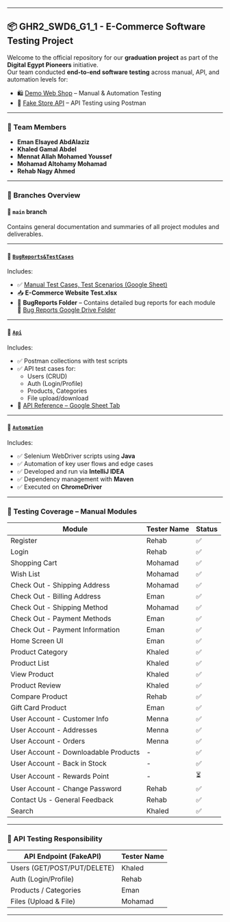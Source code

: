 
---

## 📦 GHR2_SWD6_G1_1 - E-Commerce Software Testing Project

Welcome to the official repository for our **graduation project** as part of the **Digital Egypt Pioneers** initiative.  
Our team conducted **end-to-end software testing** across manual, API, and automation levels for:

- 🛍️ [Demo Web Shop](https://demowebshop.tricentis.com/) – Manual & Automation Testing  
- 🧪 [Fake Store API](https://fakeapi.platzi.com/en) – API Testing using Postman

---

### 👥 Team Members

- **Eman Elsayed AbdAlaziz**
- **Khaled Gamal Abdel**
- **Mennat Allah Mohamed Youssef**
- **Mohamad Altohamy Mohamad**
- **Rehab Nagy Ahmed**

---

### 📁 Branches Overview

#### 🔹 `main` branch  
Contains general documentation and summaries of all project modules and deliverables.

---

#### 🐞 [`BugReports&TestCases`](https://github.com/Khaled-Gawad/GHR2_SWD6_G1_1/tree/BugReports&TestCases)  
Includes:
- ✅ [Manual Test Cases, Test Scenarios (Google Sheet)](https://docs.google.com/spreadsheets/d/1GIx1EMnmM7PkqJQRKwS-IF68J1EAlqWp4uMujbS1vkM/edit?usp=sharing)  
- 📥 **E-Commerce Website Test.xlsx**
- 📂 **BugReports Folder** – Contains detailed bug reports for each module  
  🔗 [Bug Reports Google Drive Folder](https://drive.google.com/drive/folders/15AyMQbblelRYDf5ioy7L5WhxfxqJSQ5N?usp=drive_link)

---

#### 🔌 [`Api`](https://github.com/Khaled-Gawad/GHR2_SWD6_G1_1/tree/Api)  
Includes:
- ✅ Postman collections with test scripts
- ✅ API test cases for:
  - Users (CRUD)
  - Auth (Login/Profile)
  - Products, Categories
  - File upload/download
- 📎 [API Reference – Google Sheet Tab](https://docs.google.com/spreadsheets/d/1GIx1EMnmM7PkqJQRKwS-IF68J1EAlqWp4uMujbS1vkM/edit?gid=1734676715#gid=1734676715)

---

#### 🤖 [`Automation`](https://github.com/Khaled-Gawad/GHR2_SWD6_G1_1/tree/Automation)  
Includes:
- ✅ Selenium WebDriver scripts using **Java**
- ✅ Automation of key user flows and edge cases
- ✅ Developed and run via **IntelliJ IDEA**
- ✅ Dependency management with **Maven**
- ✅ Executed on **ChromeDriver**

---

### 🧪 Testing Coverage – Manual Modules

| Module                               | Tester Name | Status |
|--------------------------------------|-------------|--------|
| Register                             | Rehab       | ✅     |
| Login                                | Rehab       | ✅     |
| Shopping Cart                        | Mohamad     | ✅     |
| Wish List                            | Mohamad     | ✅     |
| Check Out - Shipping Address         | Mohamad     | ✅     |
| Check Out - Billing Address          | Eman        | ✅     |
| Check Out - Shipping Method          | Mohamad     | ✅     |
| Check Out - Payment Methods          | Eman        | ✅     |
| Check Out - Payment Information      | Eman        | ✅     |
| Home Screen UI                       | Eman        | ✅     |
| Product Category                     | Khaled      | ✅     |
| Product List                         | Khaled      | ✅     |
| View Product                         | Khaled      | ✅     |
| Product Review                       | Khaled      | ✅     |
| Compare Product                      | Rehab       | ✅     |
| Gift Card Product                    | Eman        | ✅     |
| User Account - Customer Info         | Menna       | ✅     |
| User Account - Addresses             | Menna       | ✅     |
| User Account - Orders                | Menna       | ✅     |
| User Account - Downloadable Products | -           | ✅     |
| User Account - Back in Stock         | -           | ✅     |
| User Account - Rewards Point         | -           | ⏳     |
| User Account - Change Password       | Rehab       | ✅     |
| Contact Us - General Feedback        | Rehab       | ✅     |
| Search                               | Khaled      | ✅     |

---

### 🧬 API Testing Responsibility

| API Endpoint (FakeAPI)               | Tester Name |
|--------------------------------------|-------------|
| Users (GET/POST/PUT/DELETE)          | Khaled      |
| Auth (Login/Profile)                 | Rehab       |
| Products / Categories                | Eman        |
| Files (Upload & File)                | Mohamad     |

---




